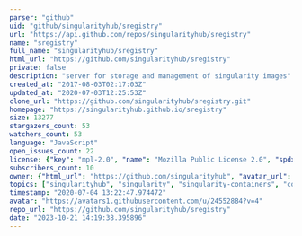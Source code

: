 ```yaml
---
parser: "github"
uid: "github/singularityhub/sregistry"
url: "https://api.github.com/repos/singularityhub/sregistry"
name: "sregistry"
full_name: "singularityhub/sregistry"
html_url: "https://github.com/singularityhub/sregistry"
private: false
description: "server for storage and management of singularity images"
created_at: "2017-08-03T02:17:03Z"
updated_at: "2020-07-03T12:25:53Z"
clone_url: "https://github.com/singularityhub/sregistry.git"
homepage: "https://singularityhub.github.io/sregistry"
size: 13277
stargazers_count: 53
watchers_count: 53
language: "JavaScript"
open_issues_count: 22
license: {"key": "mpl-2.0", "name": "Mozilla Public License 2.0", "spdx_id": "MPL-2.0", "url": "https://api.github.com/licenses/mpl-2.0", "node_id": "MDc6TGljZW5zZTE0"}
subscribers_count: 10
owner: {"html_url": "https://github.com/singularityhub", "avatar_url": "https://avatars1.githubusercontent.com/u/24552884?v=4", "login": "singularityhub", "type": "Organization"}
topics: ["singularityhub", "singularity", "singularity-containers", "containers", "management", "registry"]
timestamp: "2020-07-04 13:22:47.974472"
avatar: "https://avatars1.githubusercontent.com/u/24552884?v=4"
repo_url: "https://github.com/singularityhub/sregistry"
date: "2023-10-21 14:19:38.395896"
---
```

